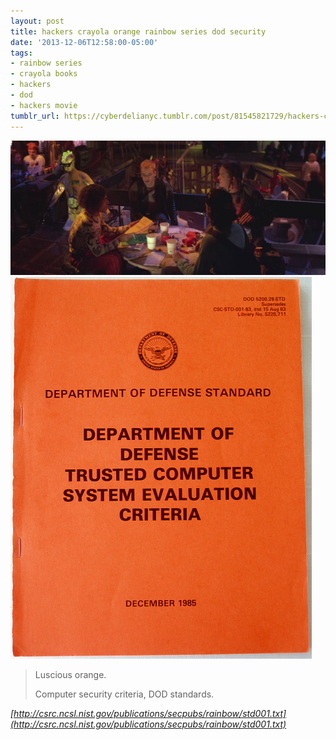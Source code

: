 ```yaml
---
layout: post
title: hackers crayola orange rainbow series dod security
date: '2013-12-06T12:58:00-05:00'
tags:
- rainbow series
- crayola books
- hackers
- dod
- hackers movie
tumblr_url: https://cyberdelianyc.tumblr.com/post/81545821729/hackers-crayola-orange-rainbow-series-dod-security
---
```

 ![](/images/tumblr_n3fn9yNRDH1tqzrm7o1_1280.jpg)  
 ![](/images/tumblr_n3fn9yNRDH1tqzrm7o2_500.png)  
  

> Luscious orange.
> 
> Computer security criteria, DOD standards.

_[http://csrc.ncsl.nist.gov/publications/secpubs/rainbow/std001.txt](http://csrc.ncsl.nist.gov/publications/secpubs/rainbow/std001.txt)_
